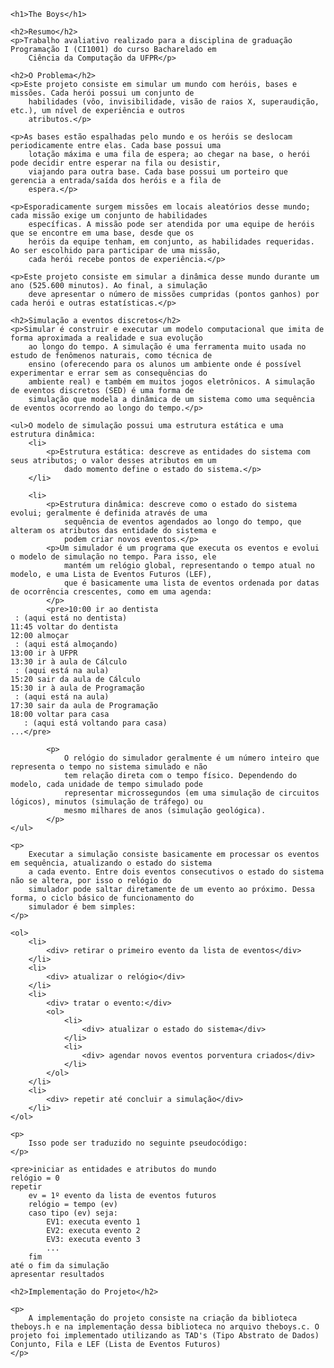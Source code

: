     <h1>The Boys</h1>

    <h2>Resumo</h2>
    <p>Trabalho avaliativo realizado para a disciplina de graduação Programação I (CI1001) do curso Bacharelado em
        Ciência da Computação da UFPR</p>

    <h2>O Problema</h2>
    <p>Este projeto consiste em simular um mundo com heróis, bases e missões. Cada herói possui um conjunto de
        habilidades (vôo, invisibilidade, visão de raios X, superaudição, etc.), um nível de experiência e outros
        atributos.</p>

    <p>As bases estão espalhadas pelo mundo e os heróis se deslocam periodicamente entre elas. Cada base possui uma
        lotação máxima e uma fila de espera; ao chegar na base, o herói pode decidir entre esperar na fila ou desistir,
        viajando para outra base. Cada base possui um porteiro que gerencia a entrada/saída dos heróis e a fila de
        espera.</p>

    <p>Esporadicamente surgem missões em locais aleatórios desse mundo; cada missão exige um conjunto de habilidades
        específicas. A missão pode ser atendida por uma equipe de heróis que se encontre em uma base, desde que os
        heróis da equipe tenham, em conjunto, as habilidades requeridas. Ao ser escolhido para participar de uma missão,
        cada herói recebe pontos de experiência.</p>

    <p>Este projeto consiste em simular a dinâmica desse mundo durante um ano (525.600 minutos). Ao final, a simulação
        deve apresentar o número de missões cumpridas (pontos ganhos) por cada herói e outras estatísticas.</p>

    <h2>Simulação a eventos discretos</h2>
    <p>Simular é construir e executar um modelo computacional que imita de forma aproximada a realidade e sua evolução
        ao longo do tempo. A simulação é uma ferramenta muito usada no estudo de fenômenos naturais, como técnica de
        ensino (oferecendo para os alunos um ambiente onde é possível experimentar e errar sem as consequências do
        ambiente real) e também em muitos jogos eletrônicos. A simulação de eventos discretos (SED) é uma forma de
        simulação que modela a dinâmica de um sistema como uma sequência de eventos ocorrendo ao longo do tempo.</p>

    <ul>O modelo de simulação possui uma estrutura estática e uma estrutura dinâmica:
        <li>
            <p>Estrutura estática: descreve as entidades do sistema com seus atributos; o valor desses atributos em um
                dado momento define o estado do sistema.</p>
        </li>

        <li>
            <p>Estrutura dinâmica: descreve como o estado do sistema evolui; geralmente é definida através de uma
                sequência de eventos agendados ao longo do tempo, que alteram os atributos das entidade do sistema e
                podem criar novos eventos.</p>
            <p>Um simulador é um programa que executa os eventos e evolui o modelo de simulação no tempo. Para isso, ele
                mantém um relógio global, representando o tempo atual no modelo, e uma Lista de Eventos Futuros (LEF),
                que é basicamente uma lista de eventos ordenada por datas de ocorrência crescentes, como em uma agenda:
            </p>
            <pre>10:00 ir ao dentista
     : (aqui está no dentista)
    11:45 voltar do dentista
    12:00 almoçar
     : (aqui está almoçando)
    13:00 ir à UFPR
    13:30 ir à aula de Cálculo
     : (aqui está na aula)
    15:20 sair da aula de Cálculo
    15:30 ir à aula de Programação
     : (aqui está na aula)
    17:30 sair da aula de Programação
    18:00 voltar para casa
       : (aqui está voltando para casa)
    ...</pre>

            <p>
                O relógio do simulador geralmente é um número inteiro que representa o tempo no sistema simulado e não
                tem relação direta com o tempo físico. Dependendo do modelo, cada unidade de tempo simulado pode
                representar microssegundos (em uma simulação de circuitos lógicos), minutos (simulação de tráfego) ou
                mesmo milhares de anos (simulação geológica).
            </p>
    </ul>

    <p>
        Executar a simulação consiste basicamente em processar os eventos em sequência, atualizando o estado do sistema
        a cada evento. Entre dois eventos consecutivos o estado do sistema não se altera, por isso o relógio do
        simulador pode saltar diretamente de um evento ao próximo. Dessa forma, o ciclo básico de funcionamento do
        simulador é bem simples:
    </p>

    <ol>
        <li>
            <div> retirar o primeiro evento da lista de eventos</div>
        </li>
        <li>
            <div> atualizar o relógio</div>
        </li>
        <li>
            <div> tratar o evento:</div>
            <ol>
                <li>
                    <div> atualizar o estado do sistema</div>
                </li>
                <li>
                    <div> agendar novos eventos porventura criados</div>
                </li>
            </ol>
        </li>
        <li>
            <div> repetir até concluir a simulação</div>
        </li>
    </ol>

    <p>
        Isso pode ser traduzido no seguinte pseudocódigo:
    </p>

    <pre>iniciar as entidades e atributos do mundo
    relógio = 0
    repetir
        ev = 1º evento da lista de eventos futuros
        relógio = tempo (ev)
        caso tipo (ev) seja:
            EV1: executa evento 1
            EV2: executa evento 2
            EV3: executa evento 3
            ...
        fim
    até o fim da simulação
    apresentar resultados
</pre>

    <h2>Implementação do Projeto</h2>
    
    <p>
        A implementação do projeto consiste na criação da biblioteca theboys.h e na implementação dessa biblioteca no arquivo theboys.c. O projeto foi implementado utilizando as TAD's (Tipo Abstrato de Dados) Conjunto, Fila e LEF (Lista de Eventos Futuros)
    </p>
